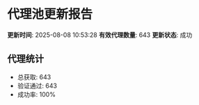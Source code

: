 # 代理池更新报告

**更新时间**: 2025-08-08 10:53:28
**有效代理数量**: 643
**更新状态**:  成功

## 代理统计
- 总获取: 643
- 验证通过: 643
- 成功率: 100%
